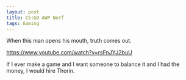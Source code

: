 ```yaml
---
layout: post
title: CS:GO AWP Nerf
tags: Gaming
---
```


When this man opens his mouth, truth comes out.

https://www.youtube.com/watch?v=rsFnJYJ2buU

If I ever make a game and I want someone to balance it and I had the money, I would hire Thorin.
